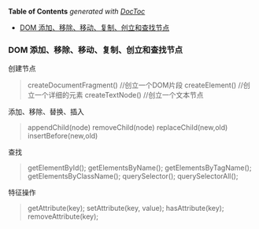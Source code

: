 <!-- START doctoc generated TOC please keep comment here to allow auto update -->
<!-- DON'T EDIT THIS SECTION, INSTEAD RE-RUN doctoc TO UPDATE -->
**Table of Contents**  *generated with [DocToc](https://github.com/thlorenz/doctoc)*

- [DOM 添加、移除、移动、复制、创立和查找节点](#dom-%E6%B7%BB%E5%8A%A0%E7%A7%BB%E9%99%A4%E7%A7%BB%E5%8A%A8%E5%A4%8D%E5%88%B6%E5%88%9B%E7%AB%8B%E5%92%8C%E6%9F%A5%E6%89%BE%E8%8A%82%E7%82%B9)

<!-- END doctoc generated TOC please keep comment here to allow auto update -->

### DOM 添加、移除、移动、复制、创立和查找节点
创建节点
> createDocumentFragment()    //创立一个DOM片段 
> createElement()   //创立一个详细的元素 
> createTextNode()   //创立一个文本节点

添加、移除、替换、插入

> appendChild(node)
> removeChild(node)
> replaceChild(new,old)
> insertBefore(new,old)

查找

> getElementById();
> getElementsByName();
> getElementsByTagName();
> getElementsByClassName();
> querySelector();
> querySelectorAll();

特征操作

> getAttribute(key);
> setAttribute(key, value);
> hasAttribute(key);
> removeAttribute(key);

